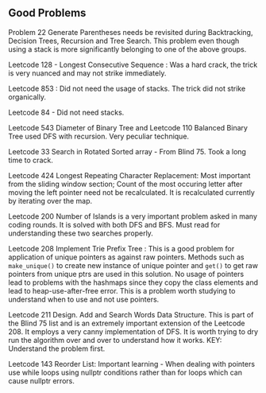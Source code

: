 ## Good Problems
Problem 22 Generate Parentheses needs be revisited during Backtracking, Decision Trees, Recursion and Tree Search.
This problem even though using a stack is more significantly belonging to one of the above groups.

Leetcode 128 - Longest Consecutive Sequence : Was a hard crack, the trick is very nuanced and may not strike immediately.

Leetcode 853 : Did not need the usage of stacks. The trick did not strike organically.

Leetcode 84 - Did not need stacks.

Leetcode 543 Diameter of Binary Tree and Leetcode 110 Balanced Binary Tree used DFS with recursion. Very peculiar technique.

Leetcode 33 Search in Rotated Sorted array - From Blind 75. Took a long time to crack.

Leetcode 424 Longest Repeating Character Replacement: Most important from the sliding window section;
Count of the most occuring letter after moving the left pointer need not be recalculated.
It is recalculated currently by iterating over the map.

Leetcode 200 Number of Islands is a very important problem asked in many coding rounds.
It is solved with both DFS and BFS. Must read for understanding these two searches properly.

Leetcode 208 Implement Trie Prefix Tree : This is a good problem for application of unique pointers as against
raw pointers. Methods such as `make_unique()` to create new instance of unique pointer and `get()` to get raw pointers from unique ptrs are used in this solution.
No usage of pointers lead to problems with the hashmaps since they copy the class elements and lead to
heap-use-after-free error.
This is a problem worth studying to understand when to use and not use pointers.

Leetcode 211 Design. Add and Search Words Data Structure. This is part of the Blind 75 list and is an extremely important extension of the
Leetcode 208. It employs a very canny implementation of DFS. It is worth trying to dry run the algorithm over and over to understand how it works. KEY: Understand the problem first.

Leetcode 143 Reorder List: Important learning - When dealing with pointers use while loops using nullptr conditions rather than
for loops which can cause nullptr errors.